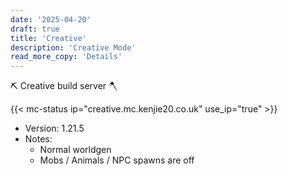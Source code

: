 ```yaml
---
date: '2025-04-20'
draft: true
title: 'Creative'
description: 'Creative Mode'
read_more_copy: 'Details'
---
```

:pick: Creative build server :axe:
<!--more-->
{{< mc-status ip="creative.mc.kenjie20.co.uk" use_ip="true" >}}
* Version: 1.21.5
* Notes:
  * Normal worldgen
  * Mobs / Animals / NPC spawns are off
